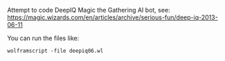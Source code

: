 Attempt to code DeepIQ Magic the Gathering AI bot, see: https://magic.wizards.com/en/articles/archive/serious-fun/deep-iq-2013-06-11

You can run the files like:

`wolframscript -file deepiq06.wl`
